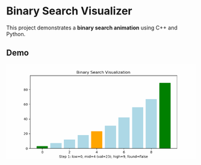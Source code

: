 # Binary Search Visualizer

This project demonstrates a **binary search animation** using C++ and Python.

## Demo

![Binary Search Demo](examples/binary_search_demo.gif)